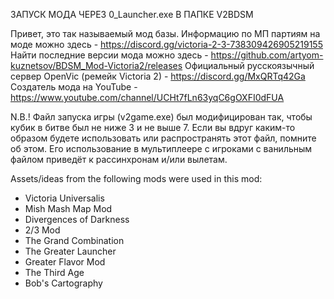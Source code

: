ЗАПУСК МОДА ЧЕРЕЗ 0_Launcher.exe В ПАПКЕ V2BDSM


Привет, это так называемый мод базы.
Информацию по МП партиям на моде можно здесь					- 	https://discord.gg/victoria-2-3-738309426905219155
Найти последние версии мода можно здесь							-	https://github.com/artyom-kuznetsov/BDSM_Mod-Victoria2/releases
Официальный русскоязычный сервер OpenVic (ремейк Victoria 2)	- 	https://discord.gg/MxQRTq42Ga
Создатель мода на YouTube										- 	https://www.youtube.com/channel/UCHt7fLn63yqC6gOXFI0dFUA


N.B.! Файл запуска игры (v2game.exe) был модифицирован так, чтобы кубик в битве был не ниже 3 и не выше 7. 
Если вы вдруг каким-то образом будете использовать или распространять этот файл, помните об этом. 
Его использование в мультиплеере с игроками с ванильным файлом приведёт к рассинхронам и/или вылетам.

Assets/ideas from the following mods were used in this mod:
- Victoria Universalis
- Mish Mash Map Mod
- Divergences of Darkness
- 2/3 Mod
- The Grand Combination
- The Greater Launcher
- Greater Flavor Mod
- The Third Age
- Bob's Cartography
